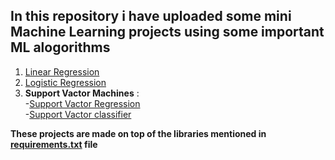 ## In this repository i have uploaded some mini Machine Learning projects using some important ML alogorithms <br>
1. [Linear Regression](https://ml-cheatsheet.readthedocs.io/en/latest/linear_regression.html)
2. [Logistic Regression](https://ml-cheatsheet.readthedocs.io/en/latest/logistic_regression.html)
3. **Support Vactor Machines** : <br>
                 -[Support Vactor Regression](https://en.wikipedia.org/wiki/Support_vector_machine#Regression)<br>
                 -[Support Vactor classifier](https://www.mathworks.com/help/stats/support-vector-machines-for-binary-classification.html)<br>




**These projects are made on  top of the libraries mentioned in [requirements.txt](https://github.com/MayukhBaruaha/Machine_Learning_Projects/blob/main/requirements.txt) file**
 
